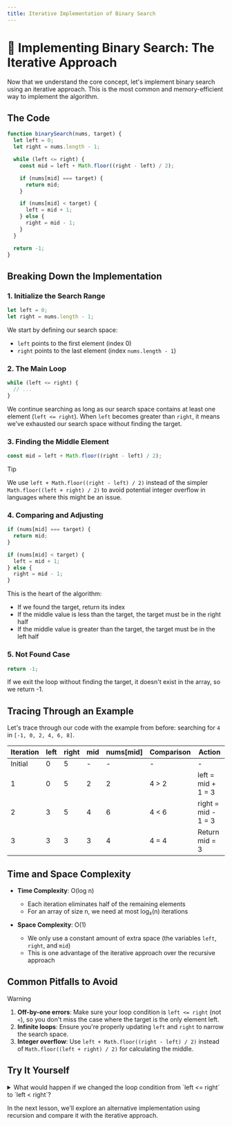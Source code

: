 ```yaml
---
title: Iterative Implementation of Binary Search
---
```


# 🔄 Implementing Binary Search: The Iterative Approach

Now that we understand the core concept, let's implement binary search using an iterative approach. This is the most common and memory-efficient way to implement the algorithm.

## The Code

```javascript
function binarySearch(nums, target) {
  let left = 0;
  let right = nums.length - 1;

  while (left <= right) {
    const mid = left + Math.floor((right - left) / 2);

    if (nums[mid] === target) {
      return mid;
    }

    if (nums[mid] < target) {
      left = mid + 1;
    } else {
      right = mid - 1;
    }
  }

  return -1;
}
```

## Breaking Down the Implementation

### 1. Initialize the Search Range

```javascript
let left = 0;
let right = nums.length - 1;
```

We start by defining our search space:
- `left` points to the first element (index 0)
- `right` points to the last element (index `nums.length - 1`)

### 2. The Main Loop

```javascript
while (left <= right) {
  // ...
}
```

We continue searching as long as our search space contains at least one element (`left <= right`). When `left` becomes greater than `right`, it means we've exhausted our search space without finding the target.

### 3. Finding the Middle Element

```javascript
const mid = left + Math.floor((right - left) / 2);
```

> [!TIP]
> We use `left + Math.floor((right - left) / 2)` instead of the simpler `Math.floor((left + right) / 2)` to avoid potential integer overflow in languages where this might be an issue.

### 4. Comparing and Adjusting

```javascript
if (nums[mid] === target) {
  return mid;
}

if (nums[mid] < target) {
  left = mid + 1;
} else {
  right = mid - 1;
}
```

This is the heart of the algorithm:
- If we found the target, return its index
- If the middle value is less than the target, the target must be in the right half
- If the middle value is greater than the target, the target must be in the left half

### 5. Not Found Case

```javascript
return -1;
```

If we exit the loop without finding the target, it doesn't exist in the array, so we return -1.

## Tracing Through an Example

Let's trace through our code with the example from before: searching for `4` in `[-1, 0, 2, 4, 6, 8]`.

| Iteration | left | right | mid | nums[mid] | Comparison | Action |
|-----------|------|-------|-----|-----------|------------|--------|
| Initial   | 0    | 5     | -   | -         | -          | -      |
| 1         | 0    | 5     | 2   | 2         | 4 > 2      | left = mid + 1 = 3 |
| 2         | 3    | 5     | 4   | 6         | 4 < 6      | right = mid - 1 = 3 |
| 3         | 3    | 3     | 3   | 4         | 4 = 4      | Return mid = 3 |

## Time and Space Complexity

- **Time Complexity**: O(log n)
  - Each iteration eliminates half of the remaining elements
  - For an array of size n, we need at most log₂(n) iterations

- **Space Complexity**: O(1)
  - We only use a constant amount of extra space (the variables `left`, `right`, and `mid`)
  - This is one advantage of the iterative approach over the recursive approach

## Common Pitfalls to Avoid

> [!WARNING]
> 1. **Off-by-one errors**: Make sure your loop condition is `left <= right` (not `<`), so you don't miss the case where the target is the only element left.
> 2. **Infinite loops**: Ensure you're properly updating `left` and `right` to narrow the search space.
> 3. **Integer overflow**: Use `left + Math.floor((right - left) / 2)` instead of `Math.floor((left + right) / 2)` for calculating the middle.

## Try It Yourself

<details>
<summary>What would happen if we changed the loop condition from `left <= right` to `left < right`?</summary>

If we used `left < right`, the algorithm would stop when there's only one element left (when `left` equals `right`). This would cause the algorithm to miss the target if it happens to be the last element in our search space.
</details>

In the next lesson, we'll explore an alternative implementation using recursion and compare it with the iterative approach. 